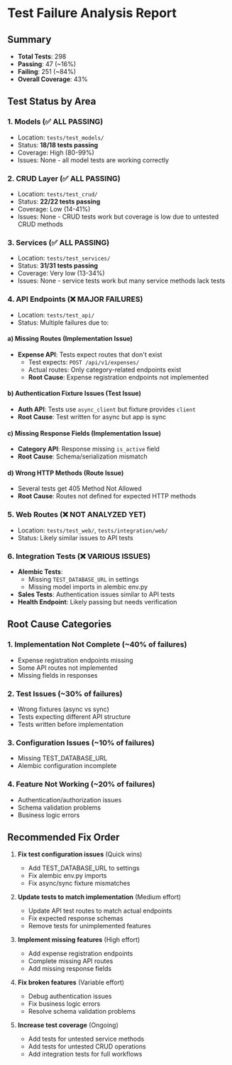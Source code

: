 # Test Failure Analysis Report

## Summary
- **Total Tests**: 298
- **Passing**: 47 (~16%)
- **Failing**: 251 (~84%)
- **Overall Coverage**: 43%

## Test Status by Area

### 1. Models (✅ ALL PASSING)
- Location: `tests/test_models/`
- Status: **18/18 tests passing**
- Coverage: High (80-99%)
- Issues: None - all model tests are working correctly

### 2. CRUD Layer (✅ ALL PASSING)
- Location: `tests/test_crud/`
- Status: **22/22 tests passing**
- Coverage: Low (14-41%)
- Issues: None - CRUD tests work but coverage is low due to untested CRUD methods

### 3. Services (✅ ALL PASSING)
- Location: `tests/test_services/`
- Status: **31/31 tests passing**
- Coverage: Very low (13-34%)
- Issues: None - service tests work but many service methods lack tests

### 4. API Endpoints (❌ MAJOR FAILURES)
- Location: `tests/test_api/`
- Status: Multiple failures due to:

#### a) Missing Routes (Implementation Issue)
- **Expense API**: Tests expect routes that don't exist
  - Test expects: `POST /api/v1/expenses/`
  - Actual routes: Only category-related endpoints exist
  - **Root Cause**: Expense registration endpoints not implemented

#### b) Authentication Fixture Issues (Test Issue)
- **Auth API**: Tests use `async_client` but fixture provides `client`
- **Root Cause**: Test written for async but app is sync

#### c) Missing Response Fields (Implementation Issue)
- **Category API**: Response missing `is_active` field
- **Root Cause**: Schema/serialization mismatch

#### d) Wrong HTTP Methods (Route Issue)
- Several tests get 405 Method Not Allowed
- **Root Cause**: Routes not defined for expected HTTP methods

### 5. Web Routes (❌ NOT ANALYZED YET)
- Location: `tests/test_web/`, `tests/integration/web/`
- Status: Likely similar issues to API tests

### 6. Integration Tests (❌ VARIOUS ISSUES)
- **Alembic Tests**:
  - Missing `TEST_DATABASE_URL` in settings
  - Missing model imports in alembic env.py
- **Sales Tests**: Authentication issues similar to API tests
- **Health Endpoint**: Likely passing but needs verification

## Root Cause Categories

### 1. Implementation Not Complete (~40% of failures)
- Expense registration endpoints missing
- Some API routes not implemented
- Missing fields in responses

### 2. Test Issues (~30% of failures)
- Wrong fixtures (async vs sync)
- Tests expecting different API structure
- Tests written before implementation

### 3. Configuration Issues (~10% of failures)
- Missing TEST_DATABASE_URL
- Alembic configuration incomplete

### 4. Feature Not Working (~20% of failures)
- Authentication/authorization issues
- Schema validation problems
- Business logic errors

## Recommended Fix Order

1. **Fix test configuration issues** (Quick wins)
   - Add TEST_DATABASE_URL to settings
   - Fix alembic env.py imports
   - Fix async/sync fixture mismatches

2. **Update tests to match implementation** (Medium effort)
   - Update API test routes to match actual endpoints
   - Fix expected response schemas
   - Remove tests for unimplemented features

3. **Implement missing features** (High effort)
   - Add expense registration endpoints
   - Complete missing API routes
   - Add missing response fields

4. **Fix broken features** (Variable effort)
   - Debug authentication issues
   - Fix business logic errors
   - Resolve schema validation problems

5. **Increase test coverage** (Ongoing)
   - Add tests for untested service methods
   - Add tests for untested CRUD operations
   - Add integration tests for full workflows
